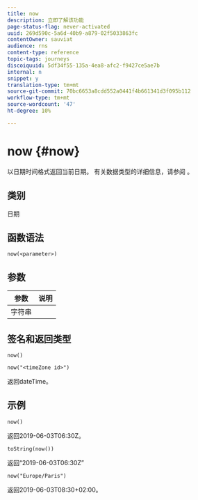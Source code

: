 ```yaml
---
title: now
description: 立即了解该功能
page-status-flag: never-activated
uuid: 269d590c-5a6d-40b9-a879-02f5033863fc
contentOwner: sauviat
audience: rns
content-type: reference
topic-tags: journeys
discoiquuid: 5df34f55-135a-4ea8-afc2-f9427ce5ae7b
internal: n
snippet: y
translation-type: tm+mt
source-git-commit: 70bc6653a8cdd552a0441f4b661341d3f095b112
workflow-type: tm+mt
source-wordcount: '47'
ht-degree: 10%

---
```



# now {#now}

以日期时间格式返回当前日期。 有关数据类型的详细信息，请参阅 [](../expression/data-types.md)。

## 类别

日期

## 函数语法

`now(<parameter>)`

## 参数

| 参数 | 说明 |
|--- |--- |
| 字符串 |  |

## 签名和返回类型

`now()`

`now("<timeZone id>")`

返回dateTime。

## 示例

`now()`

返回2019-06-03T06:30Z。

`toString(now())`

返回“2019-06-03T06:30Z”

`now("Europe/Paris")`

返回2019-06-03T08:30+02:00。